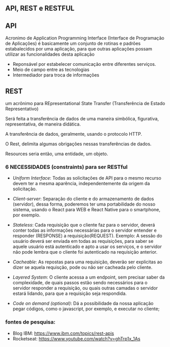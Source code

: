 ## API, REST e RESTFUL

## API

Acronimo de Application Programming Interface (Interface de Programação de Aplicações) é basicamente um conjunto de rotinas e padrões estabalecidos por uma aplicação, para que outras aplicações possam utilizar as funcionalidades desta aplicação

- Reponsável por estabelecer comunicação entre diferentes serviços.
- Meio de campo entre as tecnologias
- Intermediador para troca de informações

## REST
um acrônimo para REpresentational State Transfer (Transferência de Estado Representativo)

Será feita a transferência de dados de uma maneira simbólica, figurativa, representativa, de maneira didática.

A transferência de dados, geralmente, usando o protocolo HTTP.

O Rest, delimita algumas obrigações nessas transferências de dados.

Resources seria então, uma entidade, um objeto.

### 6 NECESSIDADES (constraints) para ser RESTful

- _Uniform Interface_: Todas as solicitações de API para o mesmo recurso devem ter a mesma aparência, independentemente da origem da solicitação.

- _Client-server_: Separação do cliente e do armazenamento de dados (servidor), dessa forma, poderemos ter uma portabilidade do nosso sistema, usando o React para WEB e React Native para o smartphone, por exemplo.

- _Stateless_: Cada requisição que o cliente faz para o servidor, deverá conter todas as informações necessárias para o servidor entender e responder (RESPONSE) a requisição(REQUEST). Exemplo: A sessão do usuário deverá ser enviada em todas as requisições, para saber se aquele usuário está autenticado e apto a usar os serviços, e o servidor não pode lembra que o cliente foi autenticado na requisição anterior.

- _Cacheable_: As repostas para uma requisição, deverão ser explicitas ao dizer se aquela requisção, pode ou não ser cacheada pelo cliente.


- _Layered System_: O cliente acessa a um endpoint, sem precisar saber da complexidade, de quais passos estão sendo necessários para o servidor responder a requisição, ou quais outras camadas o servidor estará lidando, para que a requisição seja respondida.

- _Code on demand (optional)_: Dá a possibilidade da nossa aplicação pegar códigos, como o javascript, por exemplo, e executar no cliente;


### fontes de pesquisa:
- Blog IBM: https://www.ibm.com/topics/rest-apis
- Rocketseat: https://www.youtube.com/watch?v=ghTrp1x_1As
